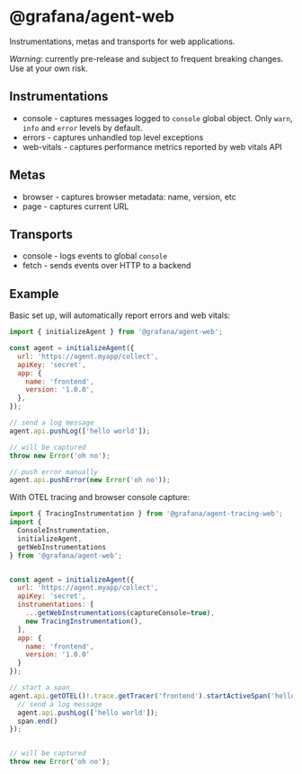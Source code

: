# @grafana/agent-web

Instrumentations, metas and transports for web applications.

_Warning_: currently pre-release and subject to frequent breaking changes. Use at your own risk.

## Instrumentations

- console - captures messages logged to `console` global object. Only `warn`, `info` and `error` levels by default.
- errors - captures unhandled top level exceptions
- web-vitals - captures performance metrics reported by web vitals API

## Metas

- browser - captures browser metadata: name, version, etc
- page - captures current URL

## Transports

- console - logs events to global `console`
- fetch - sends events over HTTP to a backend

## Example

Basic set up, will automatically report errors and web vitals:

```javascript
import { initializeAgent } from '@grafana/agent-web';

const agent = initializeAgent({
  url: 'https://agent.myapp/collect',
  apiKey: 'secret',
  app: {
    name: 'frontend',
    version: '1.0.0',
  },
});

// send a log message
agent.api.pushLog(['hello world']);

// will be captured
throw new Error('oh no');

// push error manually
agent.api.pushError(new Error('oh no'));
```

With OTEL tracing and browser console capture:

```javascript
import { TracingInstrumentation } from '@grafana/agent-tracing-web';
import {
  ConsoleInstrumentation,
  initializeAgent,
  getWebInstrumentations
} from '@grafana/agent-web';


const agent = initializeAgent({
  url: 'https://agent.myapp/collect',
  apiKey: 'secret',
  instrumentations: [
    ...getWebInstrumentations(captureConsole=true),
    new TracingInstrumentation(),
  ],
  app: {
    name: 'frontend',
    version: '1.0.0'
  }
});

// start a span
agent.api.getOTEL()!.trace.getTracer('frontend').startActiveSpan('hello world', span => {
  // send a log message
  agent.api.pushLog(['hello world']);
  span.end()
});


// will be captured
throw new Error('oh no');
```
